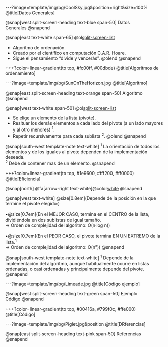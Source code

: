 ---?image=template/img/bg/CoolSky.jpg&position=right&size=100%
@title[Datos Generales]

@snap[west split-screen-heading text-blue span-50]
Datos<br>Generales
@snapend

@snap[east text-white span-65]
@ol[split-screen-list](false)
- Algoritmo de ordenación.
- Creado por el científico en computación C.A.R. Hoare.
- Sigue el pensamiento “divide y vencerás”.
@olend
@snapend

+++?color=linear-gradient(to top, #fc00ff, #00dbde)
@title[Algoritmos de ordenamiento]

---?image=template/img/bg/SunOnTheHorizon.jpg
@title[Algoritmo]

@snap[east split-screen-heading text-orange span-50]
Algoritmo
@snapend 

@snap[west text-white span-50]
@ol[split-screen-list](false)
- Se elige un elemento de la lista (pivote).
- Resituar los demás elementos a cada lado del pivote (a un lado mayores y al otro menores) <sup>1</sup>.
- Repetir recursivamente para cada sublista <sup>2</sup>.
@olend
@snapend

@snap[south-west template-note text-white]
<sup>1</sup> La  orientación de todos los elementos y de los iguales al pivote dependen de la  implementación deseada.<br>
<sup>2</sup> Debe  de contener mas de un elemento.
@snapend

+++?color=linear-gradient(to top, #1e9600, #fff200, #ff0000)
@title[Eficiencia]

@snap[north]
@fa[arrow-right text-white]@color[white](EFICIENCIA)
@snapend

@snap[west text-white]
@size[0.8em](Depende de la posición en la que termine el pivote elegido:)<br>
<br>•@size[0.7em](En el MEJOR CASO, termina en el CENTRO de la lista, dividiéndola en dos sublistas de igual tamaño.<br>-> Orden de complejidad del algoritmo: O(n·log n))<br>
<br>•@size[0.7em](En el PEOR CASO, el pivote termina EN UN EXTREMO de la lista.<sup>1</sup><br>-> Orden de complejidad del algoritmo: O(n²))
@snapend
  
@snap[south-west template-note text-white]
<sup>1</sup> Depende de la implementación del algoritmo, aunque habitualmente ocurre en listas ordenadas, o casi ordenadas y principalmente depende del pivote.<br>
@snapend

---?image=template/img/bg/Limeade.jpg
@title[Código ejemplo]

@snap[west split-screen-heading text-green span-50]
Ejemplo<br>Código
@snapend

+++?color=linear-gradient(to top, #00416a, #799f0c, #ffe000)
@title[Código]

---?image=template/img/bg/Piglet.jpg&position
@title[DRferencias]

@snap[east split-screen-heading text-pink span-50]
Referencias
@snapend
